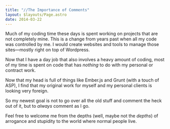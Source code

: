 ```yaml
---
title: "//The Importance of Comments"
layout: $layouts/Page.astro
date: 2014-03-22
---
```


Much of my coding time these days is spent working on projects that are not
completely mine. This is a change from years past when all my code was
controlled by me. I would create websites and tools to manage those sites—mostly
right on top of Wordpress.

Now that I have a day job that also involves a heavy amount of coding, most of
my time is spent on code that has _nothing_ to do with my personal or contract
work.

Now that my head is full of things like Ember.js and Grunt (with a touch of
ASP), I find that my original work for myself and my personal clients is looking
very foreign.

So my newest goal is not to go over all the old stuff and comment the heck out
of it, but to _always_ comment as I go.

Feel free to welcome me from the depths (well, maybe not the _depths_) of
arrogance and stupidity to the world where normal people live.
